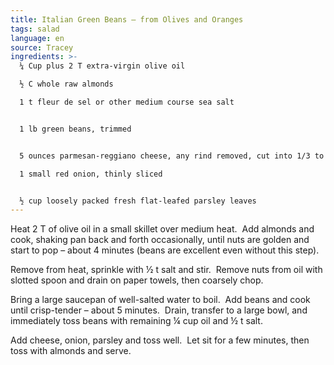 ```yaml
---
title: Italian Green Beans – from Olives and Oranges
tags: salad
language: en
source: Tracey
ingredients: >-
  ¼ Cup plus 2 T extra-virgin olive oil

  ½ C whole raw almonds

  1 t fleur de sel or other medium course sea salt


  1 lb green beans, trimmed


  5 ounces parmesan-reggiano cheese, any rind removed, cut into 1/3 to ½ inch irregular chunks

  1 small red onion, thinly sliced


  ½ cup loosely packed fresh flat-leafed parsley leaves
---
```

Heat 2 T of olive oil in a small skillet over medium heat.  Add almonds and cook, shaking pan back and forth occasionally, until nuts are golden and start to pop – about 4 minutes (beans are excellent even without this step). 

Remove from heat, sprinkle with ½ t salt and stir.  Remove nuts from oil with slotted spoon and drain on paper towels, then coarsely chop.  

Bring a large saucepan of well-salted water to boil.  Add beans and cook until crisp-tender – about 5 minutes.  Drain, transfer to a large bowl, and immediately toss beans with remaining ¼ cup oil and ½ t salt.  

Add cheese, onion, parsley and toss well.  Let sit for a few minutes, then toss with almonds and serve.